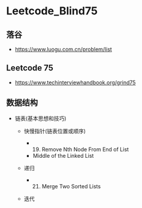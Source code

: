 # Leetcode_Blind75

## 落谷
  - https://www.luogu.com.cn/problem/list

## Leetcode 75
  - https://www.techinterviewhandbook.org/grind75


## 数据结构
  - 链表(基本思想和技巧)
    - 快慢指针(链表位置或顺序)
      - 19. Remove Nth Node From End of List
      - Middle of the Linked List
     
    - 递归
      - 21. Merge Two Sorted Lists 
    
    - 迭代

